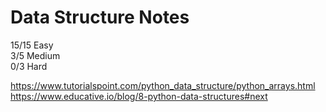 # Data Structure Notes
15/15 Easy<br/>
3/5  Medium<br/>
0/3  Hard<br/>

https://www.tutorialspoint.com/python_data_structure/python_arrays.html
https://www.educative.io/blog/8-python-data-structures#next